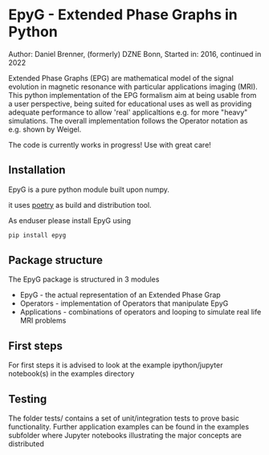 EpyG - Extended Phase Graphs in Python
======================================

Author: Daniel Brenner, (formerly) DZNE Bonn,
Started in: 2016, continued in 2022

Extended Phase Graphs (EPG) are mathematical model of the signal evolution in magnetic resonance with particular applications
imaging (MRI).
This python implementation of the EPG formalism aim at being usable from a user perspective, being suited for educational
uses as well as providing adequate performance to allow 'real' applicaltions e.g. for more "heavy" simulations.
The overall implementation follows the Operator notation as e.g. shown by Weigel.

The code is currently works in progress! Use with great care!

## Installation

EpyG is a pure python module built upon numpy.

it uses [poetry](https://python-poetry.org) as build and distribution tool.

As enduser please install EpyG using

```bash
pip install epyg
```

## Package structure

The EpyG package is structured in 3 modules

* EpyG - the actual representation of an Extended Phase Grap
* Operators - implementation of Operators that manipulate EpyG
* Applications - combinations of operators and looping to simulate real life MRI problems

## First steps

For first steps it is advised to look at the example ipython/jupyter notebook(s) in the examples directory

## Testing

The folder tests/ contains a set of unit/integration tests to prove basic functionality.
Further application examples can be found in the examples subfolder where Jupyter notebooks illustrating the major concepts are distributed
